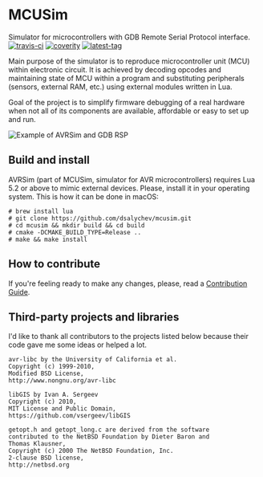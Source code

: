 MCUSim
======
Simulator for microcontrollers with GDB Remote Serial Protocol interface.
[![travis-ci](https://img.shields.io/travis/dsalychev/mcusim.svg)](https://travis-ci.org/dsalychev/mcusim)
[![coverity](https://scan.coverity.com/projects/13784/badge.svg)](https://scan.coverity.com/projects/dsalychev-mcusim)
[![latest-tag](https://img.shields.io/github/tag/dsalychev/mcusim.svg)](https://github.com/dsalychev/mcusim/releases)

Main purpose of the simulator is to reproduce microcontroller unit (MCU)
within electronic circuit. It is achieved by decoding opcodes and
maintaining state of MCU within a program and substituting peripherals
(sensors, external RAM, etc.) using external modules written in Lua.

Goal of the project is to simplify firmware debugging of a real hardware
when not all of its components are available, affordable or easy to
set up and run.

![Example of AVRSim and GDB RSP](https://i.imgur.com/vRkcXQR.gif)

Build and install
-----------------
AVRSim (part of MCUSim, simulator for AVR microcontrollers) requires Lua 5.2
or above to mimic external devices. Please, install it in your operating
system. This is how it can be done in macOS:

	# brew install lua
	# git clone https://github.com/dsalychev/mcusim.git
	# cd mcusim && mkdir build && cd build
	# cmake -DCMAKE_BUILD_TYPE=Release ..
	# make && make install

How to contribute
-----------------
If you're feeling ready to make any changes, please, read a
[Contribution Guide](https://github.com/dsalychev/mcusim/blob/master/CONTRIBUTING.md).

Third-party projects and libraries
----------------------------------
I'd like to thank all contributors to the projects listed below because their
code gave me some ideas or helped a lot.

	avr-libc by the University of California et al.
	Copyright (c) 1999-2010,
	Modified BSD License,
	http://www.nongnu.org/avr-libc

	libGIS by Ivan A. Sergeev
	Copyright (c) 2010,
	MIT License and Public Domain,
	https://github.com/vsergeev/libGIS

	getopt.h and getopt_long.c are derived from the software
	contributed to the NetBSD Foundation by Dieter Baron and
	Thomas Klausner,
	Copyright (c) 2000 The NetBSD Foundation, Inc.
	2-clause BSD license,
	http://netbsd.org
